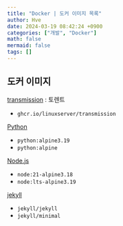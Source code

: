 ```yaml
---
title: "Docker | 도커 이미지 목록"
author: Hve
date: 2024-03-19 08:42:24 +0900
categories: ["개발", "Docker"]
math: false
mermaid: false
tags: []
---
```


## 도커 이미지

[transmission](https://github.com/linuxserver/docker-transmission) : 토렌트
- `ghcr.io/linuxserver/transmission`


[Python](https://hub.docker.com/_/python)
- `python:alpine3.19`
- `python:alpine`

[Node.js](https://hub.docker.com/_/node)
- `node:21-alpine3.18`
- `node:lts-alpine3.19`

[jekyll](https://hub.docker.com/r/jekyll/jekyll/tags)
- `jekyll/jekyll`
- `jekyll/minimal`